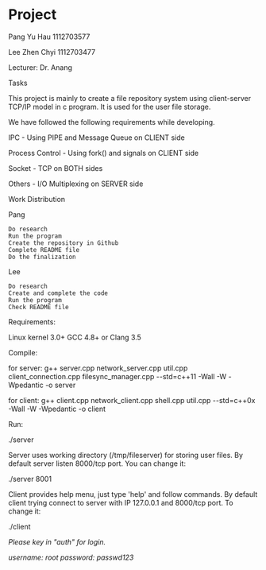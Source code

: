 # Project


Pang Yu Hau 1112703577

Lee Zhen Chyi 1112703477

Lecturer: Dr. Anang

Tasks

This project is mainly to create a file repository system using client-server TCP/IP model in c program. It is used for the user file storage.

We have followed the following requirements while developing.

IPC - Using PIPE and Message Queue on CLIENT side

Process Control - Using fork() and signals on CLIENT side

Socket - TCP on BOTH sides

Others - I/O Multiplexing on SERVER side

Work Distribution

Pang

    Do research
    Run the program
    Create the repository in Github
    Complete README file
    Do the finalization

Lee

    Do research
    Create and complete the code
    Run the program
    Check README file

Requirements:

Linux kernel 3.0+
GCC 4.8+ or Clang 3.5


Compile:

for server:
g++ server.cpp network_server.cpp util.cpp client_connection.cpp filesync_manager.cpp --std=c++11 -Wall -W -Wpedantic -o server


for client:
g++ client.cpp network_client.cpp shell.cpp util.cpp --std=c++0x -Wall -W -Wpedantic -o client


Run:

./server <port>

Server uses working directory (/tmp/fileserver) for storing user files.
By default server listen 8000/tcp port. You can change it:

./server 8001


Client provides help menu, just type 'help' and follow commands.
By default client trying connect to server with IP 127.0.0.1 and 8000/tcp port.
To change it:

./client <address> <port>


Please key in "auth" for login.

username: root
password: passwd123
